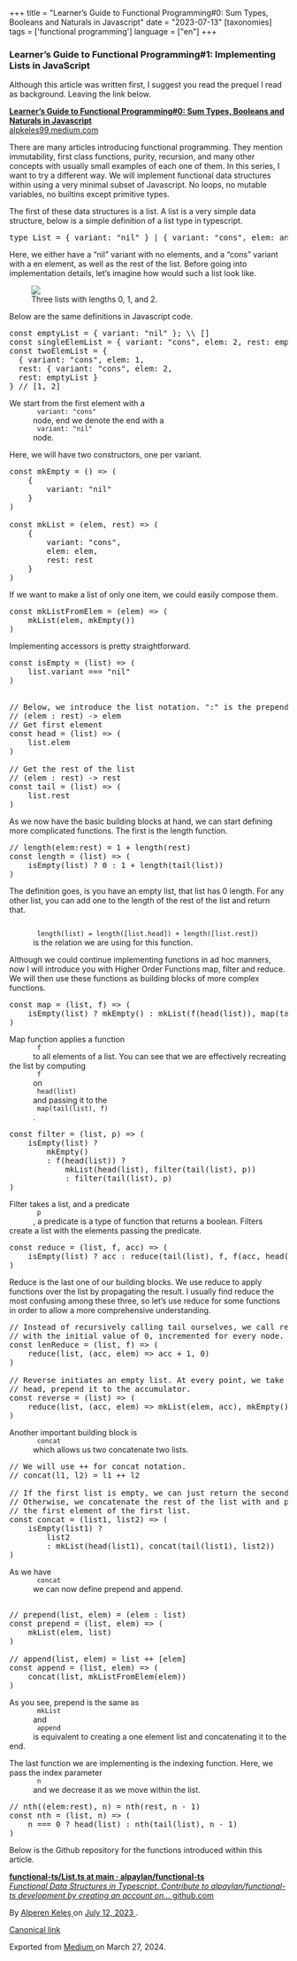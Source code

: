 +++
title = "Learner’s Guide to Functional Programming#0: Sum Types, Booleans and Naturals in Javascript"
date = "2023-07-13"
[taxonomies]
tags = ['functional programming']
language = ["en"]
+++

<article class="h-entry">
 <section class="e-content" data-field="body">
  <section class="section section--body section--first section--last" name="3833">
   <div class="section-content">
    <div class="section-inner sectionLayout--insetColumn">
     <h3 class="graf graf--h3 graf--leading graf--title" id="b3ab" name="b3ab">
      Learner’s Guide to Functional Programming#1: Implementing Lists in JavaScript
     </h3>
     <p class="graf graf--p graf-after--h3" id="e891" name="e891">
      Although this article was written first, I suggest you read the prequel I read as background. Leaving the link below.
     </p>
     <div class="graf graf--mixtapeEmbed graf-after--p" id="a9d6" name="a9d6">
      <a class="markup--anchor markup--mixtapeEmbed-anchor" data-href="https://alpkeles99.medium.com/learners-guide-to-functional-programming-0-sum-types-booleans-and-naturals-in-javascript-d20a44ca808d" href="https://alpkeles99.medium.com/learners-guide-to-functional-programming-0-sum-types-booleans-and-naturals-in-javascript-d20a44ca808d" title="https://alpkeles99.medium.com/learners-guide-to-functional-programming-0-sum-types-booleans-and-naturals-in-javascript-d20a44ca808d">
       <strong class="markup--strong markup--mixtapeEmbed-strong">
        Learner’s Guide to Functional Programming#0: Sum Types, Booleans and Naturals in Javascript
       </strong>
       <br/>
       alpkeles99.medium.com
      </a>
      <a class="js-mixtapeImage mixtapeImage u-ignoreBlock" data-media-id="66a0a05c561ba009445d72b82cfbdb7c" data-thumbnail-img-id="1*rNub9K1VtRelmSjPVlWmvg.png" href="https://alpkeles99.medium.com/learners-guide-to-functional-programming-0-sum-types-booleans-and-naturals-in-javascript-d20a44ca808d" style="background-image: url(https://cdn-images-1.medium.com/fit/c/160/160/1*rNub9K1VtRelmSjPVlWmvg.png);">
      </a>
     </div>
     <p class="graf graf--p graf-after--mixtapeEmbed" id="f91c" name="f91c">
      There are many articles introducing functional programming. They mention immutability, first class functions, purity, recursion, and many other concepts with usually small examples of each one of them. In this series, I want to try a different way. We will implement functional data structures within using a very minimal subset of Javascript. No loops, no mutable variables, no builtins except primitive types.
     </p>
     <p class="graf graf--p graf-after--p" id="5571" name="5571">
      The first of these data structures is a list. A list is a very simple data structure, below is a simple definition of a list type in typescript.
     </p>
     <pre class="graf graf--pre graf-after--p graf--preV2" data-code-block-lang="typescript" data-code-block-mode="2" id="c870" name="c870" spellcheck="false"><span class="pre--content"><span class="hljs-keyword">type</span> <span class="hljs-title class_">List</span> = { <span class="hljs-attr">variant</span>: <span class="hljs-string">"nil"</span> } | { <span class="hljs-attr">variant</span>: <span class="hljs-string">"cons"</span>, <span class="hljs-attr">elem</span>: <span class="hljs-built_in">any</span>, <span class="hljs-attr">rest</span>: <span class="hljs-title class_">List</span> }</span></pre>
     <p class="graf graf--p graf-after--pre" id="5dd3" name="5dd3">
      Here, we either have a “nil” variant with no elements, and a “cons” variant with a en element, as well as the rest of the list. Before going into implementation details, let’s imagine how would such a list look like.
     </p>
     <figure class="graf graf--figure graf-after--p" id="1350" name="1350">
      <img class="graf-image" data-height="1993" data-image-id="1*irBBs3TmC-b_qyHBu179qw.png" data-is-featured="true" data-width="3415" src="https://cdn-images-1.medium.com/max/800/1*irBBs3TmC-b_qyHBu179qw.png"/>
      <figcaption class="imageCaption">
       Three lists with lengths 0, 1, and 2.
      </figcaption>
     </figure>
     <p class="graf graf--p graf-after--figure" id="f326" name="f326">
      Below are the same definitions in Javascript code.
     </p>
     <pre class="graf graf--pre graf-after--p graf--preV2" data-code-block-lang="javascript" data-code-block-mode="2" id="0e6d" name="0e6d" spellcheck="false"><span class="pre--content"><span class="hljs-keyword">const</span> emptyList = { <span class="hljs-attr">variant</span>: <span class="hljs-string">"nil"</span> }; \\ []<br><span class="hljs-keyword">const</span> singleElemList = { <span class="hljs-attr">variant</span>: <span class="hljs-string">"cons"</span>, <span class="hljs-attr">elem</span>: <span class="hljs-number">2</span>, <span class="hljs-attr">rest</span>: emptyList } \\ [<span class="hljs-number">1</span>]<br/><span class="hljs-keyword">const</span> twoElemList = {<br/>  { <span class="hljs-attr">variant</span>: <span class="hljs-string">"cons"</span>, <span class="hljs-attr">elem</span>: <span class="hljs-number">1</span>,<br/>  <span class="hljs-attr">rest</span>: { <span class="hljs-attr">variant</span>: <span class="hljs-string">"cons"</span>, <span class="hljs-attr">elem</span>: <span class="hljs-number">2</span>, <br/>  <span class="hljs-attr">rest</span>: emptyList }<br/>} <span class="hljs-comment">// [1, 2]</span></br></span></pre>
     <p class="graf graf--p graf-after--pre" id="caac" name="caac">
      We start from the first element with a
      <code class="markup--code markup--p-code">
       variant: "cons"
      </code>
      node, end we denote the end with a
      <code class="markup--code markup--p-code">
       variant: "nil"
      </code>
      node.
     </p>
     <p class="graf graf--p graf-after--p" id="d57c" name="d57c">
      Here, we will have two constructors, one per variant.
     </p>
     <pre class="graf graf--pre graf-after--p graf--preV2" data-code-block-lang="javascript" data-code-block-mode="2" id="3d5e" name="3d5e" spellcheck="false"><span class="pre--content"><span class="hljs-keyword">const</span> <span class="hljs-title function_">mkEmpty</span> = (<span class="hljs-params"></span>) =&gt; (<br/>    {<br/>        <span class="hljs-attr">variant</span>: <span class="hljs-string">"nil"</span><br/>    }<br/>)<br/><br/><span class="hljs-keyword">const</span> <span class="hljs-title function_">mkList</span> = (<span class="hljs-params">elem, rest</span>) =&gt; (<br/>    {<br/>        <span class="hljs-attr">variant</span>: <span class="hljs-string">"cons"</span>,<br/>        <span class="hljs-attr">elem</span>: elem,<br/>        <span class="hljs-attr">rest</span>: rest<br/>    }<br/>)</span></pre>
     <p class="graf graf--p graf-after--pre" id="2481" name="2481">
      If we want to make a list of only one item, we could easily compose them.
     </p>
     <pre class="graf graf--pre graf-after--p graf--preV2" data-code-block-lang="javascript" data-code-block-mode="1" id="10be" name="10be" spellcheck="false"><span class="pre--content"><span class="hljs-keyword">const</span> <span class="hljs-title function_">mkListFromElem</span> = (<span class="hljs-params">elem</span>) =&gt; (<br/>    <span class="hljs-title function_">mkList</span>(elem, <span class="hljs-title function_">mkEmpty</span>())<br/>)</span></pre>
     <p class="graf graf--p graf-after--pre" id="a0bb" name="a0bb">
      Implementing accessors is pretty straightforward.
     </p>
     <pre class="graf graf--pre graf-after--p graf--preV2" data-code-block-lang="javascript" data-code-block-mode="1" id="cde2" name="cde2" spellcheck="false"><span class="pre--content"><span class="hljs-keyword">const</span> <span class="hljs-title function_">isEmpty</span> = (<span class="hljs-params">list</span>) =&gt; (<br/>    list.<span class="hljs-property">variant</span> === <span class="hljs-string">"nil"</span><br/>)<br/><br/><br/><span class="hljs-comment">// Below, we introduce the list notation. ":" is the prepending operation.</span><br/><span class="hljs-comment">// (elem : rest) -&gt; elem</span><br/><span class="hljs-comment">// Get first element</span><br/><span class="hljs-keyword">const</span> <span class="hljs-title function_">head</span> = (<span class="hljs-params">list</span>) =&gt; (<br/>    list.<span class="hljs-property">elem</span><br/>)<br/><br/><span class="hljs-comment">// Get the rest of the list</span><br/><span class="hljs-comment">// (elem : rest) -&gt; rest</span><br/><span class="hljs-keyword">const</span> <span class="hljs-title function_">tail</span> = (<span class="hljs-params">list</span>) =&gt; (<br/>    list.<span class="hljs-property">rest</span><br/>)</span></pre>
     <p class="graf graf--p graf-after--pre" id="332c" name="332c">
      As we now have the basic building blocks at hand, we can start defining more complicated functions. The first is the length function.
     </p>
     <pre class="graf graf--pre graf-after--p graf--preV2" data-code-block-lang="javascript" data-code-block-mode="2" id="a6c5" name="a6c5" spellcheck="false"><span class="pre--content"><span class="hljs-comment">// length(elem:rest) = 1 + length(rest)</span><br/><span class="hljs-keyword">const</span> <span class="hljs-title function_">length</span> = (<span class="hljs-params">list</span>) =&gt; (<br/>    <span class="hljs-title function_">isEmpty</span>(list) ? <span class="hljs-number">0</span> : <span class="hljs-number">1</span> + <span class="hljs-title function_">length</span>(<span class="hljs-title function_">tail</span>(list))<br/>)</span></pre>
     <p class="graf graf--p graf-after--pre" id="91cb" name="91cb">
      The definition goes, is you have an empty list, that list has 0 length. For any other list, you can add one to the length of the rest of the list and return that.
     </p>
     <p class="graf graf--p graf-after--p" id="f333" name="f333">
      <code class="markup--code markup--p-code">
       length(list) = length([list.head]) + length([list.rest])
      </code>
      is the relation we are using for this function.
     </p>
     <p class="graf graf--p graf-after--p" id="4096" name="4096">
      Although we could continue implementing functions in ad hoc manners, now I will introduce you with Higher Order Functions map, filter and reduce. We will then use these functions as building blocks of more complex functions.
     </p>
     <pre class="graf graf--pre graf-after--p graf--preV2" data-code-block-lang="javascript" data-code-block-mode="2" id="fe98" name="fe98" spellcheck="false"><span class="pre--content"><span class="hljs-keyword">const</span> <span class="hljs-title function_">map</span> = (<span class="hljs-params">list, f</span>) =&gt; (<br/>    <span class="hljs-title function_">isEmpty</span>(list) ? <span class="hljs-title function_">mkEmpty</span>() : <span class="hljs-title function_">mkList</span>(<span class="hljs-title function_">f</span>(<span class="hljs-title function_">head</span>(list)), <span class="hljs-title function_">map</span>(<span class="hljs-title function_">tail</span>(list), f))<br/>)</span></pre>
     <p class="graf graf--p graf-after--pre" id="c5c8" name="c5c8">
      Map function applies a function
      <code class="markup--code markup--p-code">
       f
      </code>
      to all elements of a list. You can see that we are effectively recreating the list by computing
      <code class="markup--code markup--p-code">
       f
      </code>
      on
      <code class="markup--code markup--p-code">
       head(list)
      </code>
      and passing it to the
      <code class="markup--code markup--p-code">
       map(tail(list), f)
      </code>
      .
     </p>
     <pre class="graf graf--pre graf-after--p graf--preV2" data-code-block-lang="javascript" data-code-block-mode="2" id="2092" name="2092" spellcheck="false"><span class="pre--content"><span class="hljs-keyword">const</span> <span class="hljs-title function_">filter</span> = (<span class="hljs-params">list, p</span>) =&gt; (<br/>    <span class="hljs-title function_">isEmpty</span>(list) ?<br/>        <span class="hljs-title function_">mkEmpty</span>()<br/>        : <span class="hljs-title function_">f</span>(<span class="hljs-title function_">head</span>(list)) ?<br/>            <span class="hljs-title function_">mkList</span>(<span class="hljs-title function_">head</span>(list), <span class="hljs-title function_">filter</span>(<span class="hljs-title function_">tail</span>(list), p))<br/>            : <span class="hljs-title function_">filter</span>(<span class="hljs-title function_">tail</span>(list), p)<br/>)</span></pre>
     <p class="graf graf--p graf-after--pre" id="98f7" name="98f7">
      Filter takes a list, and a predicate
      <code class="markup--code markup--p-code">
       p
      </code>
      , a predicate is a type of function that returns a boolean. Filters create a list with the elements passing the predicate.
     </p>
     <pre class="graf graf--pre graf-after--p graf--preV2" data-code-block-lang="javascript" data-code-block-mode="2" id="00ad" name="00ad" spellcheck="false"><span class="pre--content"><span class="hljs-keyword">const</span> <span class="hljs-title function_">reduce</span> = (<span class="hljs-params">list, f, acc</span>) =&gt; (<br/>    <span class="hljs-title function_">isEmpty</span>(list) ? acc : <span class="hljs-title function_">reduce</span>(<span class="hljs-title function_">tail</span>(list), f, <span class="hljs-title function_">f</span>(acc, <span class="hljs-title function_">head</span>(list)))<br/>)</span></pre>
     <p class="graf graf--p graf-after--pre" id="5399" name="5399">
      Reduce is the last one of our building blocks. We use reduce to apply functions over the list by propagating the result. I usually find reduce the most confusing among these three, so let’s use reduce for some functions in order to allow a more comprehensive understanding.
     </p>
     <pre class="graf graf--pre graf-after--p graf--preV2" data-code-block-lang="javascript" data-code-block-mode="1" id="ec40" name="ec40" spellcheck="false"><span class="pre--content"><span class="hljs-comment">// Instead of recursively calling tail ourselves, we call reduce</span><br/><span class="hljs-comment">// with the initial value of 0, incremented for every node.</span><br/><span class="hljs-keyword">const</span> <span class="hljs-title function_">lenReduce</span> = (<span class="hljs-params">list, f</span>) =&gt; (<br/>    <span class="hljs-title function_">reduce</span>(list, <span class="hljs-function">(<span class="hljs-params">acc, elem</span>) =&gt;</span> acc + <span class="hljs-number">1</span>, <span class="hljs-number">0</span>)<br/>)<br/><br/><span class="hljs-comment">// Reverse initiates an empty list. At every point, we take the</span><br/><span class="hljs-comment">// head, prepend it to the accumulator.</span><br/><span class="hljs-keyword">const</span> <span class="hljs-title function_">reverse</span> = (<span class="hljs-params">list</span>) =&gt; (<br/>    <span class="hljs-title function_">reduce</span>(list, <span class="hljs-function">(<span class="hljs-params">acc, elem</span>) =&gt;</span> <span class="hljs-title function_">mkList</span>(elem, acc), <span class="hljs-title function_">mkEmpty</span>())<br/>)</span></pre>
     <p class="graf graf--p graf-after--pre" id="4861" name="4861">
      Another important building block is
      <code class="markup--code markup--p-code">
       concat
      </code>
      which allows us two concatenate two lists.
     </p>
     <pre class="graf graf--pre graf-after--p graf--preV2" data-code-block-lang="javascript" data-code-block-mode="2" id="1936" name="1936" spellcheck="false"><span class="pre--content"><span class="hljs-comment">// We will use ++ for concat notation.</span><br/><span class="hljs-comment">// concat(l1, l2) = l1 ++ l2</span><br/><br/><span class="hljs-comment">// If the first list is empty, we can just return the second list.</span><br/><span class="hljs-comment">// Otherwise, we concatenate the rest of the list with and prepend</span><br/><span class="hljs-comment">// the first element of the first list.</span><br/><span class="hljs-keyword">const</span> <span class="hljs-title function_">concat</span> = (<span class="hljs-params">list1, list2</span>) =&gt; (<br/>    <span class="hljs-title function_">isEmpty</span>(list1) ? <br/>        list2 <br/>        : <span class="hljs-title function_">mkList</span>(<span class="hljs-title function_">head</span>(list1), <span class="hljs-title function_">concat</span>(<span class="hljs-title function_">tail</span>(list1), list2))<br/>)</span></pre>
     <p class="graf graf--p graf-after--pre" id="b92c" name="b92c">
      As we have
      <code class="markup--code markup--p-code">
       concat
      </code>
      we can now define prepend and append.
     </p>
     <pre class="graf graf--pre graf-after--p graf--preV2" data-code-block-lang="javascript" data-code-block-mode="2" id="2a8f" name="2a8f" spellcheck="false"><span class="pre--content"><br/><span class="hljs-comment">// prepend(list, elem) = (elem : list)</span><br/><span class="hljs-keyword">const</span> <span class="hljs-title function_">prepend</span> = (<span class="hljs-params">list, elem</span>) =&gt; (<br/>    <span class="hljs-title function_">mkList</span>(elem, list)<br/>)<br/><br/><span class="hljs-comment">// append(list, elem) = list ++ [elem]</span><br/><span class="hljs-keyword">const</span> <span class="hljs-title function_">append</span> = (<span class="hljs-params">list, elem</span>) =&gt; (<br/>    <span class="hljs-title function_">concat</span>(list, <span class="hljs-title function_">mkListFromElem</span>(elem))<br/>)</span></pre>
     <p class="graf graf--p graf-after--pre" id="2777" name="2777">
      As you see, prepend is the same as
      <code class="markup--code markup--p-code">
       mkList
      </code>
      and
      <code class="markup--code markup--p-code">
       append
      </code>
      is equivalent to creating a one element list and concatenating it to the end.
     </p>
     <p class="graf graf--p graf-after--p" id="89fe" name="89fe">
      The last function we are implementing is the indexing function. Here, we pass the index parameter
      <code class="markup--code markup--p-code">
       n
      </code>
      and we decrease it as we move within the list.
     </p>
     <pre class="graf graf--pre graf-after--p graf--preV2" data-code-block-lang="javascript" data-code-block-mode="2" id="60e6" name="60e6" spellcheck="false"><span class="pre--content"><span class="hljs-comment">// nth((elem:rest), n) = nth(rest, n - 1)</span><br/><span class="hljs-keyword">const</span> <span class="hljs-title function_">nth</span> = (<span class="hljs-params">list, n</span>) =&gt; (<br/>    n === <span class="hljs-number">0</span> ? <span class="hljs-title function_">head</span>(list) : <span class="hljs-title function_">nth</span>(<span class="hljs-title function_">tail</span>(list), n - <span class="hljs-number">1</span>)<br/>)</span></pre>
     <p class="graf graf--p graf-after--pre" id="5d7e" name="5d7e">
      Below is the Github repository for the functions introduced within this article.
     </p>
     <div class="graf graf--mixtapeEmbed graf-after--p graf--trailing" id="3d91" name="3d91">
      <a class="markup--anchor markup--mixtapeEmbed-anchor" data-href="https://github.com/alpaylan/functional-ts/blob/main/List.ts" href="https://github.com/alpaylan/functional-ts/blob/main/List.ts" title="https://github.com/alpaylan/functional-ts/blob/main/List.ts">
       <strong class="markup--strong markup--mixtapeEmbed-strong">
        functional-ts/List.ts at main · alpaylan/functional-ts
       </strong>
       <br/>
       <em class="markup--em markup--mixtapeEmbed-em">
        Functional Data Structures in Typescript. Contribute to alpaylan/functional-ts development by creating an account on…
       </em>
       github.com
      </a>
      <a class="js-mixtapeImage mixtapeImage u-ignoreBlock" data-media-id="92f0723e5e9c5b92ed81aaf8cfac6ad1" data-thumbnail-img-id="0*Y2YP655OJeXvwVdi" href="https://github.com/alpaylan/functional-ts/blob/main/List.ts" style="background-image: url(https://cdn-images-1.medium.com/fit/c/160/160/0*Y2YP655OJeXvwVdi);">
      </a>
     </div>
    </div>
   </div>
  </section>
 </section>
 <footer>
  <p>
   By
   <a class="p-author h-card" href="https://medium.com/@alpkeles99">
    Alperen Keleş
   </a>
   on
   <a href="https://medium.com/p/8ec3946aa9ab">
    <time class="dt-published" datetime="2023-07-12T04:45:40.430Z">
     July 12, 2023
    </time>
   </a>
   .
  </p>
  <p>
   <a class="p-canonical" href="https://medium.com/@alpkeles99/learners-guide-to-functional-programming-1-implementing-lists-in-javascript-8ec3946aa9ab">
    Canonical link
   </a>
  </p>
  <p>
   Exported from
   <a href="https://medium.com">
    Medium
   </a>
   on March 27, 2024.
  </p>
 </footer>
</article>
